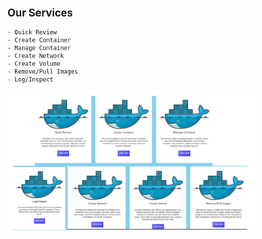 ## Our Services

```
- Quick Review
- Create Container
- Manage Container
- Create Network
- Create Volume
- Remove/Pull Images
- Log/Inspect 
```

![header image](https://github.com/satyamskic/docker-college-project/blob/master/services.png)

